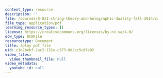 ```yaml
---
content_type: resource
description: ''
file: /courses/8-821-string-theory-and-holographic-duality-fall-2014/c3e2bebf2ac2132ec3738d2cc5c07e92_75zfIar62c.pdf
file_type: application/pdf
learning_resource_types: []
license: https://creativecommons.org/licenses/by-nc-sa/4.0/
ocw_type: OCWFile
resourcetype: Document
title: 3play pdf file
uid: c3e2bebf-2ac2-132e-c373-8d2cc5c07e92
video_files:
  video_thumbnail_file: null
video_metadata:
  youtube_id: null
---
```

